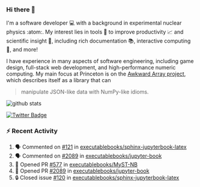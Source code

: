 ### Hi there 👋 

I'm a software developer 💻 with a background in experimental nuclear physics :atom:. My interest lies in tools :wrench: to improve productivity :chart_with_upwards_trend: and scientific insight :telescope:, including rich documentation 📚, interactive computing 🧮, and more! 

I have experience in many aspects of software engineering, including game design, full-stack web development, and high-performance numeric computing. My main focus at Princeton is on the [Awkward Array project](awkward-array.org/), which describes itself as a library that can 
> manipulate JSON-like data with NumPy-like idioms.

![github stats](https://github-readme-stats.vercel.app/api?username=agoose77&show_icons=true&hide_rank=true&hide_title=true&bg_color=30,e76445,904e95&text_color=efe3ec&icon_color=efe3ec)
<!--
**agoose77/agoose77** is a ✨ _special_ ✨ repository because its `README.md` (this file) appears on your GitHub profile.

Here are some ideas to get you started:

- 🔭 I’m currently working on ...
- 🌱 I’m currently learning ...
- 👯 I’m looking to collaborate on ...
- 🤔 I’m looking for help with ...
- 💬 Ask me about ...
- 📫 How to reach me: ...
- 😄 Pronouns: ...
- ⚡ Fun fact: ...
-->

[![Twitter Badge](https://img.shields.io/twitter/follow/agoose77?style=flat-square&logo=Twitter&logoColor=white&color=cornflowerblue)](https://twitter.com/agoose77)

### :zap: Recent Activity

<!--START_SECTION:activity-->
1. 🗣 Commented on [#121](https://github.com/executablebooks/sphinx-jupyterbook-latex/pull/121#issuecomment-1851083027) in [executablebooks/sphinx-jupyterbook-latex](https://github.com/executablebooks/sphinx-jupyterbook-latex)
2. 🗣 Commented on [#2089](https://github.com/executablebooks/jupyter-book/pull/2089#issuecomment-1851008670) in [executablebooks/jupyter-book](https://github.com/executablebooks/jupyter-book)
3. 💪 Opened PR [#577](https://github.com/executablebooks/MyST-NB/pull/577) in [executablebooks/MyST-NB](https://github.com/executablebooks/MyST-NB)
4. 💪 Opened PR [#2089](https://github.com/executablebooks/jupyter-book/pull/2089) in [executablebooks/jupyter-book](https://github.com/executablebooks/jupyter-book)
5. 🔒 Closed issue [#120](https://github.com/executablebooks/sphinx-jupyterbook-latex/issues/120) in [executablebooks/sphinx-jupyterbook-latex](https://github.com/executablebooks/sphinx-jupyterbook-latex)
<!--END_SECTION:activity-->

